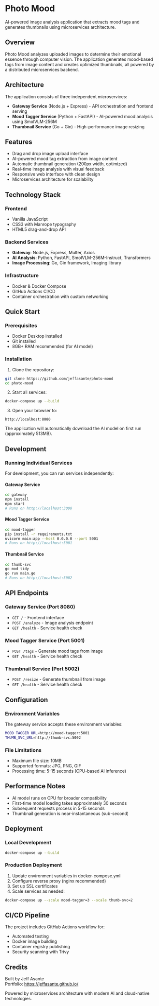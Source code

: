 # Photo Mood

AI-powered image analysis application that extracts mood tags and generates thumbnails using microservices architecture.

## Overview

Photo Mood analyzes uploaded images to determine their emotional essence through computer vision. The application generates mood-based tags from image content and creates optimized thumbnails, all powered by a distributed microservices backend.

## Architecture

The application consists of three independent microservices:

- **Gateway Service** (Node.js + Express) - API orchestration and frontend serving
- **Mood Tagger Service** (Python + FastAPI) - AI-powered mood analysis using SmolVLM-256M
- **Thumbnail Service** (Go + Gin) - High-performance image resizing

## Features

- Drag and drop image upload interface
- AI-powered mood tag extraction from image content
- Automatic thumbnail generation (200px width, optimized)
- Real-time image analysis with visual feedback
- Responsive web interface with clean design
- Microservices architecture for scalability

## Technology Stack

### Frontend
- Vanilla JavaScript
- CSS3 with Manrope typography
- HTML5 drag-and-drop API

### Backend Services
- **Gateway**: Node.js, Express, Multer, Axios
- **AI Analysis**: Python, FastAPI, SmolVLM-256M-Instruct, Transformers
- **Image Processing**: Go, Gin framework, Imaging library

### Infrastructure
- Docker & Docker Compose
- GitHub Actions CI/CD
- Container orchestration with custom networking

## Quick Start

### Prerequisites
- Docker Desktop installed
- Git installed
- 8GB+ RAM recommended (for AI model)

### Installation

1. Clone the repository:
```bash
git clone https://github.com/jeffasante/photo-mood
cd photo-mood
```

2. Start all services:
```bash
docker-compose up --build
```

3. Open your browser to:
```
http://localhost:8080
```

The application will automatically download the AI model on first run (approximately 513MB).

## Development

### Running Individual Services

For development, you can run services independently:

#### Gateway Service
```bash
cd gateway
npm install
npm start
# Runs on http://localhost:3000
```

#### Mood Tagger Service
```bash
cd mood-tagger
pip install -r requirements.txt
uvicorn main:app --host 0.0.0.0 --port 5001
# Runs on http://localhost:5001
```

#### Thumbnail Service
```bash
cd thumb-svc
go mod tidy
go run main.go
# Runs on http://localhost:5002
```

## API Endpoints

### Gateway Service (Port 8080)
- `GET /` - Frontend interface
- `POST /analyze` - Image analysis endpoint
- `GET /health` - Service health check

### Mood Tagger Service (Port 5001)
- `POST /tags` - Generate mood tags from image
- `GET /health` - Service health check

### Thumbnail Service (Port 5002)
- `POST /resize` - Generate thumbnail from image
- `GET /health` - Service health check

## Configuration

### Environment Variables

The gateway service accepts these environment variables:

```bash
MOOD_TAGGER_URL=http://mood-tagger:5001
THUMB_SVC_URL=http://thumb-svc:5002
```

### File Limitations

- Maximum file size: 10MB
- Supported formats: JPG, PNG, GIF
- Processing time: 5-15 seconds (CPU-based AI inference)

## Performance Notes

- AI model runs on CPU for broader compatibility
- First-time model loading takes approximately 30 seconds
- Subsequent requests process in 5-15 seconds
- Thumbnail generation is near-instantaneous (sub-second)

## Deployment

### Local Development
```bash
docker-compose up --build
```

### Production Deployment
1. Update environment variables in docker-compose.yml
2. Configure reverse proxy (nginx recommended)
3. Set up SSL certificates
4. Scale services as needed:
```bash
docker-compose up --scale mood-tagger=3 --scale thumb-svc=2
```

## CI/CD Pipeline

The project includes GitHub Actions workflow for:
- Automated testing
- Docker image building
- Container registry publishing
- Security scanning with Trivy


## Credits

Built by Jeff Asante  
Portfolio: https://jeffasante.github.io/

Powered by microservices architecture with modern AI and cloud-native technologies.